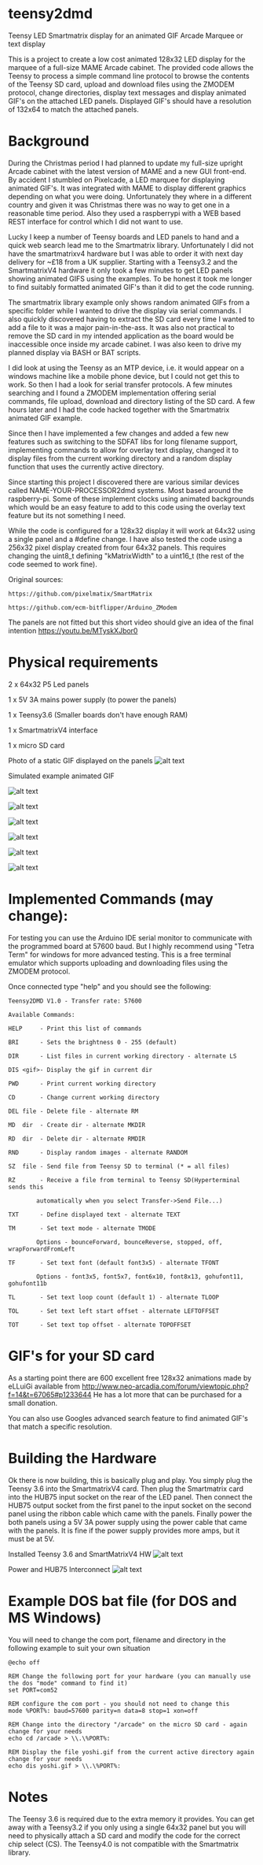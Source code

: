 # teensy2dmd
Teensy LED Smartmatrix display for an animated GIF Arcade Marquee or text display


This is a project to create a low cost animated 128x32 LED display for the marquee of a full-size MAME Arcade cabinet. The provided code allows the Teensy to process a simple command line protocol to browse the contents of the Teensy SD card, upload and download files using the ZMODEM protocol, change directories, display text messages and display animated GIF's on the attached LED panels. Displayed GIF's should have a resolution of 132x64 to match the attached panels.


# Background

During the Christmas period I had planned to update my full-size upright Arcade cabinet with the latest version of MAME and a new GUI front-end. By accident I stumbled on Pixelcade, a LED marquee for displaying animated GIF's. It was integrated with MAME to display different graphics depending on what you were doing. Unfortunately they where in a different country and given it was Christmas there was no way to get one in a reasonable time period.  Also they used a raspberrypi with a WEB based REST interface for control which I did not want to use. 

Lucky I keep a number of Teensy boards and LED panels to hand and a quick web search lead me to the Smartmatrix library. Unfortunately I did not have the smartmatrixv4 hardware but I was able to order it with next day delivery for ~£18 from a UK supplier. Starting with a Teensy3.2 and the SmartmatrixV4 hardware it only took a few minutes to get LED panels showing animated GIFS using the examples. To be honest it took me longer to find suitably formatted animated GIF's than it did to get the code running. 

The smartmatrix library example only shows random animated GIFs from a specific folder while I wanted to drive the display via serial commands. I also quickly discovered having to extract the SD card every time I wanted to add a file to it was a major pain-in-the-ass. It was also not practical to remove the SD card in my intended application as the board would be inaccessible once inside my arcade cabinet. I was also keen to drive my planned display via BASH or BAT scripts.

I did look at using the Teensy as an MTP device, i.e. it would appear on a windows machine like a mobile phone device, but I could not get this to work. So then I had a look for serial transfer protocols. A few minutes searching and I found a ZMODEM implementation offering serial commands, file upload, download and directory listing of the SD card. A few hours later and I had the code hacked together with the Smartmatrix animated GIF example. 

Since then I have implemented a few changes and added a few new features such as switching to the SDFAT libs for long filename support, implementing commands to allow for overlay text display, changed it to display files from the current working directory and a random display function that uses the currently active directory.

Since starting this project I discovered there are various similar devices called NAME-YOUR-PROCESSOR2dmd systems. Most based around the raspberry-pi. Some of these implement clocks using animated backgrounds which would be an easy feature to add to this code using the overlay text feature but its not something I need.


While the code is configured for a 128x32 display it will work at 64x32 using a single panel and a #define change. I have also tested the code using a 256x32 pixel display created from four 64x32 panels. This requires changing the uint8_t defining "kMatrixWidth" to a uint16_t (the rest of the code seemed to work fine).

Original sources:

	https://github.com/pixelmatix/SmartMatrix
	
	https://github.com/ecm-bitflipper/Arduino_ZModem
	

The panels are not fitted but this short video should give an idea of the final intention https://youtu.be/MTyskXJbor0


# Physical requirements

  2 x 64x32 P5 Led panels
  
  1 x 5V 3A mains power supply (to power the panels)
  
  1 x Teensy3.6 (Smaller boards don't have enough RAM)
 
  1 x SmartmatrixV4 interface
 
  1 x micro SD card




Photo of a static GIF displayed on the panels
![alt text](https://github.com/gi1mic/teensy2dmd/blob/master/photos/street-fighter.jpg " Example static GIF displayed on the panels")


Simulated example animated GIF

![alt text](https://github.com/gi1mic/teensy2dmd/blob/master/photos/Defender.gif " Example animated GIF")

![alt text](https://github.com/gi1mic/teensy2dmd/blob/master/photos/barbarian.gif " Example animated GIF")

![alt text](https://github.com/gi1mic/teensy2dmd/blob/master/photos/donkeykong03.gif " Example animated GIF")

![alt text](https://github.com/gi1mic/teensy2dmd/blob/master/photos/gameover.gif " Example animated GIF")

![alt text](https://github.com/gi1mic/teensy2dmd/blob/master/photos/insertcoin.gif " Example animated GIF")

![alt text](https://github.com/gi1mic/teensy2dmd/blob/master/photos/mariobad.gif " Example animated GIF")


# Implemented Commands (may change):

For testing you can use the Arduino IDE serial monitor to communicate with the programmed board at 57600 baud. But I highly recommend using "Tetra Term" for windows for more advanced testing. This is a free terminal emulator which supports uploading and downloading files using the ZMODEM protocol.

Once connected type "help" and you should see the following:

	
	Teensy2DMD V1.0 - Transfer rate: 57600

	Available Commands:

	HELP     - Print this list of commands

	BRI      - Sets the brightness 0 - 255 (default)

	DIR      - List files in current working directory - alternate LS

	DIS <gif>- Display the gif in current dir

	PWD      - Print current working directory

	CD       - Change current working directory

	DEL file - Delete file - alternate RM

	MD  dir  - Create dir - alternate MKDIR

	RD  dir  - Delete dir - alternate RMDIR

	RND      - Display random images - alternate RANDOM

	SZ  file - Send file from Teensy SD to terminal (* = all files)

	RZ       - Receive a file from terminal to Teensy SD(Hyperterminal sends this

			automatically when you select Transfer->Send File...)

	TXT      - Define displayed text - alternate TEXT

	TM       - Set text mode - alternate TMODE

			Options - bounceForward, bounceReverse, stopped, off, wrapForwardFromLeft

	TF       - Set text font (default font3x5) - alternate TFONT

			Options - font3x5, font5x7, font6x10, font8x13, gohufont11, gohufont11b

	TL       - Set text loop count (default 1) - alternate TLOOP

	TOL      - Set text left start offset - alternate LEFTOFFSET

	TOT      - Set text top offset - alternate TOPOFFSET


# GIF's for your SD card
As a starting point there are 600 excellent free 128x32 animations made by eLLuiGi available from http://www.neo-arcadia.com/forum/viewtopic.php?f=14&t=67065#p1233644
He has a lot more that can be purchased for a small donation.

You can also use Googles advanced search feature to find animated GIF's that match a specific resolution.

# Building the Hardware
Ok there is now building, this is basically plug and play. You simply plug the Teensy 3.6 into the SmartmatrixV4 card. Then plug the Smartmatrix card into the HUB75 input socket on the rear of the LED panel. Then connect the HUB75 output socket from the first panel to the input socket on the second panel using the ribbon cable which came with the panels.
Finally power the both panels using a 5V 3A power supply using the power cable that came with the panels. It is fine if the power supply provides more amps, but it must be at 5V.  

Installed Teensy 3.6 and SmartMatrixV4 HW
![alt text](https://github.com/gi1mic/teensy2dmd/blob/master/photos/Installed%20Hardware.JPG " Installed Teensy 3.6 and SmartMatrixV4 HW")

Power and HUB75 Interconnect
![alt text](https://github.com/gi1mic/teensy2dmd/blob/master/photos/Pwr%20%26%20interconnect.jpg " Power and HUB75 Interconnect")


# Example DOS bat file (for DOS and MS Windows)
You will need to change the com port, filename and directory in the following example to suit your own situation

	@echo off

	REM Change the following port for your hardware (you can manually use the dos "mode" command to find it)
	set PORT=com52

	REM configure the com port - you should not need to change this 
	mode %PORT%: baud=57600 parity=n data=8 stop=1 xon=off

	REM Change into the directory "/arcade" on the micro SD card - again change for your needs 
	echo cd /arcade > \\.\%PORT%:

	REM Display the file yoshi.gif from the current active directory again change for your needs
	echo dis yoshi.gif > \\.\%PORT%:


# Notes
The Teensy 3.6 is required due to the extra memory it provides. You can get away with a Teensy3.2 if you only using
a single 64x32 panel but you will need to physically attach a SD card and modify the code for the correct chip select (CS). The Teensy4.0 is not compatible with the Smartmatrix library.

